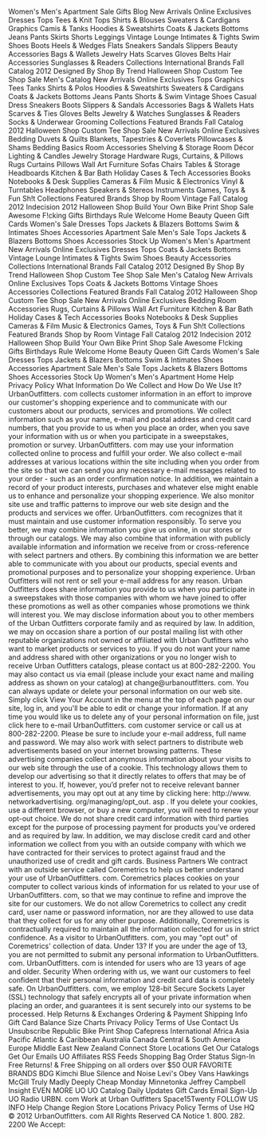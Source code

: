 Women's Men's Apartment Sale Gifts Blog New Arrivals Online Exclusives Dresses Tops Tees & Knit Tops Shirts & Blouses Sweaters & Cardigans Graphics Camis & Tanks Hoodies & Sweatshirts Coats & Jackets Bottoms Jeans Pants Skirts Shorts Leggings Vintage Lounge Intimates & Tights Swim Shoes Boots Heels & Wedges Flats Sneakers Sandals Slippers Beauty Accessories Bags & Wallets Jewelry Hats Scarves Gloves Belts Hair Accessories Sunglasses & Readers Collections International Brands Fall Catalog 2012 Designed By Shop By Trend Halloween Shop Custom Tee Shop Sale Men's Catalog New Arrivals Online Exclusives Tops Graphics Tees Tanks Shirts & Polos Hoodies & Sweatshirts Sweaters & Cardigans Coats & Jackets Bottoms Jeans Pants Shorts & Swim Vintage Shoes Casual Dress Sneakers Boots Slippers & Sandals Accessories Bags & Wallets Hats Scarves & Ties Gloves Belts Jewelry & Watches Sunglasses & Readers Socks & Underwear Grooming Collections Featured Brands Fall Catalog 2012 Halloween Shop Custom Tee Shop Sale New Arrivals Online Exclusives Bedding Duvets & Quilts Blankets, Tapestries & Coverlets Pillowcases & Shams Bedding Basics Room Accessories Shelving & Storage Room Décor Lighting & Candles Jewelry Storage Hardware Rugs, Curtains, & Pillows Rugs Curtains Pillows Wall Art Furniture Sofas Chairs Tables & Storage Headboards Kitchen & Bar Bath Holiday Cases & Tech Accessories Books Notebooks & Desk Supplies Cameras & Film Music & Electronics Vinyl & Turntables Headphones Speakers & Stereos Instruments Games, Toys & Fun Sh!t Collections Featured Brands Shop by Room Vintage Fall Catalog 2012 Indecision 2012 Halloween Shop Build Your Own Bike Print Shop Sale Awesome F!cking Gifts Birthdays Rule Welcome Home Beauty Queen Gift Cards Women's Sale Dresses Tops Jackets & Blazers Bottoms Swim & Intimates Shoes Accessories Apartment Sale Men's Sale Tops Jackets & Blazers Bottoms Shoes Accessories Stock Up Women's Men's Apartment New Arrivals Online Exclusives Dresses Tops Coats & Jackets Bottoms Vintage Lounge Intimates & Tights Swim Shoes Beauty Accessories Collections International Brands Fall Catalog 2012 Designed By Shop By Trend Halloween Shop Custom Tee Shop Sale Men's Catalog New Arrivals Online Exclusives Tops Coats & Jackets Bottoms Vintage Shoes Accessories Collections Featured Brands Fall Catalog 2012 Halloween Shop Custom Tee Shop Sale New Arrivals Online Exclusives Bedding Room Accessories Rugs, Curtains & Pillows Wall Art Furniture Kitchen & Bar Bath Holiday Cases & Tech Accessories Books Notebooks & Desk Supplies Cameras & Film Music & Electronics Games, Toys & Fun Sh!t Collections Featured Brands Shop by Room Vintage Fall Catalog 2012 Indecision 2012 Halloween Shop Build Your Own Bike Print Shop Sale Awesome F!cking Gifts Birthdays Rule Welcome Home Beauty Queen Gift Cards Women's Sale Dresses Tops Jackets & Blazers Bottoms Swim & Intimates Shoes Accessories Apartment Sale Men's Sale Tops Jackets & Blazers Bottoms Shoes Accessories Stock Up Women's Men's Apartment Home Help Privacy Policy What Information Do We Collect and How Do We Use It? UrbanOutfitters. com collects customer information in an effort to improve our customer's shopping experience and to communicate with our customers about our products, services and promotions. We collect information such as your name, e-mail and postal address and credit card numbers, that you provide to us when you place an order, when you save your information with us or when you participate in a sweepstakes, promotion or survey. UrbanOutfitters. com may use your information collected online to process and fulfill your order. We also collect e-mail addresses at various locations within the site including when you order from the site so that we can send you any necessary e-mail messages related to your order - such as an order confirmation notice. In addition, we maintain a record of your product interests, purchases and whatever else might enable us to enhance and personalize your shopping experience. We also monitor site use and traffic patterns to improve our web site design and the products and services we offer. UrbanOutfitters. com recognizes that it must maintain and use customer information responsibly. To serve you better, we may combine information you give us online, in our stores or through our catalogs. We may also combine that information with publicly available information and information we receive from or cross-reference with select partners and others. By combining this information we are better able to communicate with you about our products, special events and promotional purposes and to personalize your shopping experience. Urban Outfitters will not rent or sell your e-mail address for any reason. Urban Outfitters does share information you provide to us when you participate in a sweepstakes with those companies with whom we have joined to offer these promotions as well as other companies whose promotions we think will interest you. We may disclose information about you to other members of the Urban Outfitters corporate family and as required by law. In addition, we may on occasion share a portion of our postal mailing list with other reputable organizations not owned or affiliated with Urban Outfitters who want to market products or services to you. If you do not want your name and address shared with other organizations or you no longer wish to receive Urban Outfitters catalogs, please contact us at 800-282-2200. You may also contact us via email (please include your exact name and mailing address as shown on your catalog) at change@urbanoutfitters. com. You can always update or delete your personal information on our web site. Simply click View Your Account in the menu at the top of each page on our site, log in, and you'll be able to edit or change your information. If at any time you would like us to delete any of your personal information on file, just click here to e-mail UrbanOutfitters. com customer service or call us at 800-282-2200. Please be sure to include your e-mail address, full name and password. We may also work with select partners to distribute web advertisements based on your internet browsing patterns. These advertising companies collect anonymous information about your visits to our web site through the use of a cookie. This technology allows them to develop our advertising so that it directly relates to offers that may be of interest to you. If, however, you’d prefer not to receive relevant banner advertisements, you may opt out at any time by clicking here: http://www. networkadvertising. org/managing/opt\_out. asp . If you delete your cookies, use a different browser, or buy a new computer, you will need to renew your opt-out choice. We do not share credit card information with third parties except for the purpose of processing payment for products you've ordered and as required by law. In addition, we may disclose credit card and other information we collect from you with an outside company with which we have contracted for their services to protect against fraud and the unauthorized use of credit and gift cards. Business Partners We contract with an outside service called Coremetrics to help us better understand your use of UrbanOutfitters. com. Coremetrics places cookies on your computer to collect various kinds of information for us related to your use of UrbanOutfitters. com, so that we may continue to refine and improve the site for our customers. We do not allow Coremetrics to collect any credit card, user name or password information, nor are they allowed to use data that they collect for us for any other purpose. Additionally, Coremetrics is contractually required to maintain all the information collected for us in strict confidence. As a visitor to UrbanOutfitters. com, you may "opt out" of Coremetrics' collection of data. Under 13? If you are under the age of 13, you are not permitted to submit any personal information to UrbanOutfitters. com. UrbanOutfitters. com is intended for users who are 13 years of age and older. Security When ordering with us, we want our customers to feel confident that their personal information and credit card data is completely safe. On UrbanOutfitters. com, we employ 128-bit Secure Sockets Layer (SSL) technology that safely encrypts all of your private information when placing an order, and guarantees it is sent securely into our systems to be processed. Help Returns & Exchanges Ordering & Payment Shipping Info Gift Card Balance Size Charts Privacy Policy Terms of Use Contact Us Unsubscribe Republic Bike Print Shop Cafepress International Africa Asia Pacific Atlantic & Caribbean Australia Canada Central & South America Europe Middle East New Zealand Connect Store Locations Get Our Catalogs Get Our Emails UO Affiliates RSS Feeds Shopping Bag Order Status Sign-In Free Returns! & Free Shipping on all orders over $50 OUR FAVORITE BRANDS BDG Kimchi Blue Silence and Noise Levi's Obey Vans Hawkings McGill Truly Madly Deeply Cheap Monday Minnetonka Jeffrey Campbell Insight EVEN MORE UO UO Catalog Daily Updates Gift Cards Email Sign-Up UO Radio URBN. com Work at Urban Outfitters Space15Twenty FOLLOW US INFO Help Change Region Store Locations Privacy Policy Terms of Use HQ © 2012 UrbanOutfitters. com All Rights Reserved CA Notice 1. 800. 282. 2200 We Accept:
